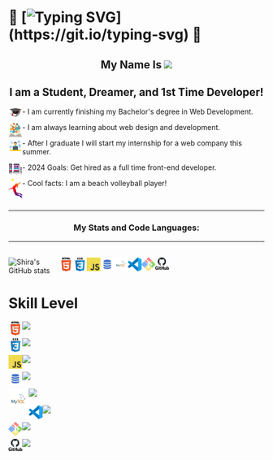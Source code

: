 # 👋 [![Typing SVG](https://readme-typing-svg.demolab.com?font=Orbitron&size=30&pause=1000&color=3849F7B6&center=true&random=false&width=500&lines=Welcome+to+my+profile!)](https://git.io/typing-svg) 👋

## <div align="center">My Name Is <img src="https://readme-components.vercel.app/api?component=text&text=%20Shira&fill=linear-gradient%28to%20top%2C%20%99ffff%200%25%2C%20%99ffff%20100%25%29%3B"></div>

## <div align="center">I am a Student, Dreamer, and 1st Time Developer!</div>

<img align="left" alt="degree" width="27px" src="degree-icon.png"/> - I am currently finishing my Bachelor's degree in Web Development.

<img align="left" alt="learn" width="27px" src="learn-icon.jpg"/> - I am always learning about web design and development.

<img align="left" alt="intern" width="27px" src="intern-icon.png"/> - After I graduate I will start my internship for a web company this summer.

<img align="left" alt="job" width="27px" height="24px" src="job-icon.png"/> - 2024 Goals: Get hired as a full time front-end developer.

<img align="left" alt="volly" width="27px" src="volly-icon.png"/> - Cool facts: I am a beach volleyball player!

<br />
<hr>

### <div align="center"> My Stats and Code Languages:</div>

<hr>
<br>

<img align="left" width="100px" alt="Shira's GitHub stats" src="https://github-readme-stats.vercel.app/api?username=abras32&show_icons=true&hide_border=true&theme=radical&"/>

<div align="right">
    <img align="left" alt="HTML5" width="27px" src="https://raw.githubusercontent.com/github/explore/80688e429a7d4ef2fca1e82350fe8e3517d3494d/topics/html/html.png?"/>
    <img align="left" alt="CSS3" width="27px" src="https://raw.githubusercontent.com/github/explore/80688e429a7d4ef2fca1e82350fe8e3517d3494d/topics/css/css.png?"/>
    <img align="left" alt="JavaScript" width="27px" src="https://raw.githubusercontent.com/github/explore/80688e429a7d4ef2fca1e82350fe8e3517d3494d/topics/javascript/javascript.png"/>
    <img align="left" alt="SQL" width="27px" src="https://raw.githubusercontent.com/github/explore/80688e429a7d4ef2fca1e82350fe8e3517d3494d/topics/sql/sql.png?"/>
    <img align="left" alt="MySQL" width="27px" height="24px" src="https://raw.githubusercontent.com/github/explore/80688e429a7d4ef2fca1e82350fe8e3517d3494d/topics/mysql/mysql.png?"/>
    <img align="left" alt="Visual Studio Code" width="27px" src="https://raw.githubusercontent.com/github/explore/80688e429a7d4ef2fca1e82350fe8e3517d3494d/topics/visual-studio-code/visual-studio-code.png?"/>
    <img align="left" alt="GitBash" width="27px" src="gitbash-icon.png"/>
    <img align="left" alt="GitBash" width="27px" src="github-icon.png"/>
</div>
<br />
<br />

# Skill Level

<img align="left" alt="HTML5" width="27px" src="https://raw.githubusercontent.com/github/explore/80688e429a7d4ef2fca1e82350fe8e3517d3494d/topics/html/html.png?"/><img  src="https://readme-components.vercel.app/api?component=linearprogress&skill=HTML5&value=100&design=candy&fill=ff66ff">

<img align="left" alt="CSS3" width="27px" src="https://raw.githubusercontent.com/github/explore/80688e429a7d4ef2fca1e82350fe8e3517d3494d/topics/css/css.png?"/><img  src="https://readme-components.vercel.app/api?component=linearprogress&skill=CSS3&value=100&design=candy&fill=9966ff">

<img align="left" alt="JavaScript" width="27px" src="https://raw.githubusercontent.com/github/explore/80688e429a7d4ef2fca1e82350fe8e3517d3494d/topics/javascript/javascript.png"/><img  src="https://readme-components.vercel.app/api?component=linearprogress&skill=JS&value=50&design=candy&fill=3399ff">

<img align="left" alt="SQL" width="27px" src="https://raw.githubusercontent.com/github/explore/80688e429a7d4ef2fca1e82350fe8e3517d3494d/topics/sql/sql.png?"/><img  src="https://readme-components.vercel.app/api?component=linearprogress&skill=SQL&value=50&design=candy&fill=00ffff">

<img align="left" alt="MySQL" width="40px" height="40px" src="https://raw.githubusercontent.com/github/explore/80688e429a7d4ef2fca1e82350fe8e3517d3494d/topics/mysql/mysql.png?"/><img  src="https://readme-components.vercel.app/api?component=linearprogress&skill=MySQL&value=70&design=candy&fill=66cccc">

<img align="left" alt="Visual Studio Code" width="27px" src="https://raw.githubusercontent.com/github/explore/80688e429a7d4ef2fca1e82350fe8e3517d3494d/topics/visual-studio-code/visual-studio-code.png?"/><img  src="https://readme-components.vercel.app/api?component=linearprogress&skill=VS-Code&value=85&design=candy&fill=66ff66">

<img align="left" alt="GitBash" width="27px" src="gitbash-icon.png"/><img  src="https://readme-components.vercel.app/api?component=linearprogress&skill=GitBash&value=100&design=candy&fill=ffff66">

<img align="left" alt="GitBash" width="27px" src="github-icon.png"/><img  src="https://readme-components.vercel.app/api?component=linearprogress&skill=GitHub&value=100&design=candy&fill=ff9999">
